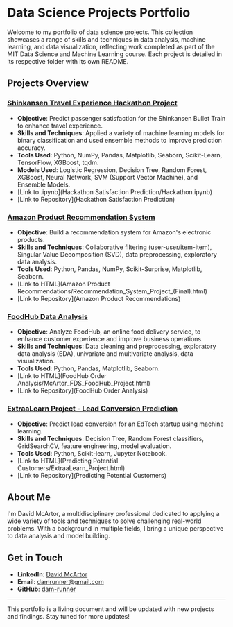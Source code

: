 # Data Science Projects Portfolio

Welcome to my portfolio of data science projects. This collection showcases a range of skills and techniques in data analysis, machine learning, and data visualization, reflecting work completed as part of the MIT Data Science and Machine Learning course. Each project is detailed in its respective folder with its own README.

## Projects Overview

### [Shinkansen Travel Experience Hackathon Project](/Hackathon%20Satisfaction%20Prediction)
- **Objective**: Predict passenger satisfaction for the Shinkansen Bullet Train to enhance travel experience.
- **Skills and Techniques**: Applied a variety of machine learning models for binary classification and used ensemble methods to improve prediction accuracy.
- **Tools Used**: Python, NumPy, Pandas, Matplotlib, Seaborn, Scikit-Learn, TensorFlow, XGBoost, tqdm.
- **Models Used**: Logistic Regression, Decision Tree, Random Forest, XGBoost, Neural Network, SVM (Support Vector Machine), and Ensemble Models.
- [Link to .ipynb](Hackathon Satisfaction Prediction/Hackathon.ipynb) 
- [Link to Repository](Hackathon Satisfaction Prediction) 

### [Amazon Product Recommendation System](/Amazon%20Product%20Recommendation%20System)
- **Objective**: Build a recommendation system for Amazon's electronic products.
- **Skills and Techniques**: Collaborative filtering (user-user/item-item), Singular Value Decomposition (SVD), data preprocessing, exploratory data analysis.
- **Tools Used**: Python, Pandas, NumPy, Scikit-Surprise, Matplotlib, Seaborn.
- [Link to HTML](Amazon Product Recommendations/Recommendation_System_Project_(Final).html)
- [Link to Repository](Amazon Product Recommendations) 
  
### [FoodHub Data Analysis](/FoodHub%20Order%20Analysis)
- **Objective**: Analyze FoodHub, an online food delivery service, to enhance customer experience and improve business operations.
- **Skills and Techniques**: Data cleaning and preprocessing, exploratory data analysis (EDA), univariate and multivariate analysis, data visualization.
- **Tools Used**: Python, Pandas, Matplotlib, Seaborn.
- [Link to HTML](FoodHub Order Analysis/McArtor_FDS_FoodHub_Project.html)
- [Link to Repository](FoodHub Order Analysis) 

### [ExtraaLearn Project - Lead Conversion Prediction](/ExtraaLearn%20Project)
- **Objective**: Predict lead conversion for an EdTech startup using machine learning.
- **Skills and Techniques**: Decision Tree, Random Forest classifiers, GridSearchCV, feature engineering, model evaluation.
- **Tools Used**: Python, Scikit-learn, Jupyter Notebook.
- [Link to HTML](Predicting Potential Customers/ExtraaLearn_Project.html)
- [Link to Repository](Predicting Potential Customers) 

## About Me

I'm David McArtor, a multidisciplinary professional dedicated to applying a wide variety of tools and techniques to solve challenging real-world problems. With a background in multiple fields, I bring a unique perspective to data analysis and model building.

## Get in Touch

- **LinkedIn**: [David McArtor](www.linkedin.com/in/david-mcartor-496724106)
- **Email**: [damrunner@gmail.com](mailto:damrunner@gmail.com)
- **GitHub**: [dam-runner](https://github.com/dam-runner)

---

This portfolio is a living document and will be updated with new projects and findings. Stay tuned for more updates!
